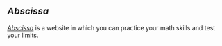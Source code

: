 ## *Abscissa*

[*Abscissa*](https://abscissa.rf.gd) is a website in which you can practice your math skills and test your limits. 

